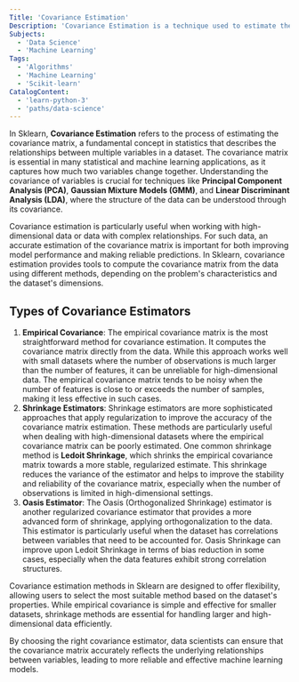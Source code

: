 ```yaml
---
Title: 'Covariance Estimation'
Description: 'Covariance Estimation is a technique used to estimate the covariance matrix, which describes the relationships between the variables in a dataset.'
Subjects:
  - 'Data Science'
  - 'Machine Learning'
Tags:
  - 'Algorithms'
  - 'Machine Learning'
  - 'Scikit-learn'
CatalogContent:
  - 'learn-python-3'
  - 'paths/data-science'
---
```


In Sklearn, **Covariance Estimation** refers to the process of estimating the covariance matrix, a fundamental concept in statistics that describes the relationships between multiple variables in a dataset. The covariance matrix is essential in many statistical and machine learning applications, as it captures how much two variables change together. Understanding the covariance of variables is crucial for techniques like **Principal Component Analysis (PCA)**, **Gaussian Mixture Models (GMM)**, and **Linear Discriminant Analysis (LDA)**, where the structure of the data can be understood through its covariance.

Covariance estimation is particularly useful when working with high-dimensional data or data with complex relationships. For such data, an accurate estimation of the covariance matrix is important for both improving model performance and making reliable predictions. In Sklearn, covariance estimation provides tools to compute the covariance matrix from the data using different methods, depending on the problem's characteristics and the dataset's dimensions.

## Types of Covariance Estimators

1. **Empirical Covariance**: The empirical covariance matrix is the most straightforward method for covariance estimation. It computes the covariance matrix directly from the data. While this approach works well with small datasets where the number of observations is much larger than the number of features, it can be unreliable for high-dimensional data. The empirical covariance matrix tends to be noisy when the number of features is close to or exceeds the number of samples, making it less effective in such cases.
2. **Shrinkage Estimators**: Shrinkage estimators are more sophisticated approaches that apply regularization to improve the accuracy of the covariance matrix estimation. These methods are particularly useful when dealing with high-dimensional datasets where the empirical covariance matrix can be poorly estimated. One common shrinkage method is **Ledoit Shrinkage**, which shrinks the empirical covariance matrix towards a more stable, regularized estimate. This shrinkage reduces the variance of the estimator and helps to improve the stability and reliability of the covariance matrix, especially when the number of observations is limited in high-dimensional settings.
3. **Oasis Estimator**: The Oasis (Orthogonalized Shrinkage) estimator is another regularized covariance estimator that provides a more advanced form of shrinkage, applying orthogonalization to the data. This estimator is particularly useful when the dataset has correlations between variables that need to be accounted for. Oasis Shrinkage can improve upon Ledoit Shrinkage in terms of bias reduction in some cases, especially when the data features exhibit strong correlation structures.

Covariance estimation methods in Sklearn are designed to offer flexibility, allowing users to select the most suitable method based on the dataset's properties. While empirical covariance is simple and effective for smaller datasets, shrinkage methods are essential for handling larger and high-dimensional data efficiently.

By choosing the right covariance estimator, data scientists can ensure that the covariance matrix accurately reflects the underlying relationships between variables, leading to more reliable and effective machine learning models.
